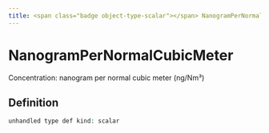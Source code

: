 ```yaml
---
title: <span class="badge object-type-scalar"></span> NanogramPerNormalCubicMeter
---
```

# <span class="badge object-type-scalar"></span> NanogramPerNormalCubicMeter

Concentration: nanogram per normal cubic meter (ng/Nm³)

## Definition

```php
unhandled type def kind: scalar
```
